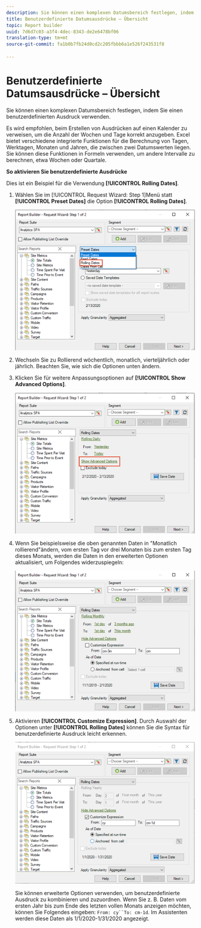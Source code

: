 ```yaml
---
description: Sie können einen komplexen Datumsbereich festlegen, indem Sie einen benutzerdefinierten Ausdruck verwenden.
title: Benutzerdefinierte Datumsausdrücke – Übersicht
topic: Report builder
uuid: 7d6d7c03-a3f4-4dec-8343-de2e6478bf06
translation-type: tm+mt
source-git-commit: fa1b0b7fb24d0cd2c205fbbb6a1e526f243531f8

---
```



# Benutzerdefinierte Datumsausdrücke – Übersicht

Sie können einen komplexen Datumsbereich festlegen, indem Sie einen benutzerdefinierten Ausdruck verwenden.

Es wird empfohlen, beim Erstellen von Ausdrücken auf einen Kalender zu verweisen, um die Anzahl der Wochen und Tage korrekt anzugeben. Excel bietet verschiedene integrierte Funktionen für die Berechnung von Tagen, Werktagen, Monaten und Jahren, die zwischen zwei Datumswerten liegen. Sie können diese Funktionen in Formeln verwenden, um andere Intervalle zu berechnen, etwa Wochen oder Quartale.

**So aktivieren Sie benutzerdefinierte Ausdrücke**

Dies ist ein Beispiel für die Verwendung **[!UICONTROL Rolling Dates]**.

1. Wählen Sie im [!UICONTROL Request Wizard: Step 1]Menü statt **[!UICONTROL Preset Dates]** die Option **[!UICONTROL Rolling Dates]**.

   ![](assets/rolldates1.png)

1. Wechseln Sie zu Rollierend wöchentlich, monatlich, vierteljährlich oder jährlich. Beachten Sie, wie sich die Optionen unten ändern.
1. Klicken Sie für weitere Anpassungsoptionen auf **[!UICONTROL Show Advanced Options]**.

   ![](assets/rolldates2.png)

1. Wenn Sie beispielsweise die oben genannten Daten in &quot;Monatlich rollierend&quot;ändern, vom ersten Tag vor drei Monaten bis zum ersten Tag dieses Monats, werden die Daten in den erweiterten Optionen aktualisiert, um Folgendes widerzuspiegeln:

   ![](assets/rolldatesfor3.png)

1. Aktivieren **[!UICONTROL Customize Expression]**. Durch Auswahl der Optionen unter **[!UICONTROL Rolling Dates]** können Sie die Syntax für benutzerdefinierte Ausdruck leicht erkennen.

   ![](assets/rolldatesfor5.png)

   Sie können erweiterte Optionen verwenden, um benutzerdefinierte Ausdruck zu kombinieren und zuzuordnen. Wenn Sie z. B. Daten vom ersten Jahr bis zum Ende des letzten vollen Monats anzeigen möchten, können Sie Folgendes eingeben: `From: cy``To: cm-1d`. Im Assistenten werden diese Daten als 1/1/2020-1/31/2020 angezeigt.
